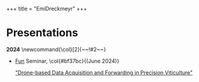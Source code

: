 +++
title = "EmiDreckmeyr"
+++

# Presentations

**2024**
\newcommand{\col}[2]{~~~<span style="color:~~~#1~~~">~~~!#2~~~</span>~~~}

* [Fun](https://www.inria.fr/en/fun) Seminar, \col{#bf37bc}{(June 2024)} 
    
    ["Drone-based Data Acquisition and Forwarding in Precision Viticulture"](https://drive.google.com/file/d/19gPYFM5YaO-wmNN8fgsOJxP3SUE9OMpA/view?usp=sharing)
